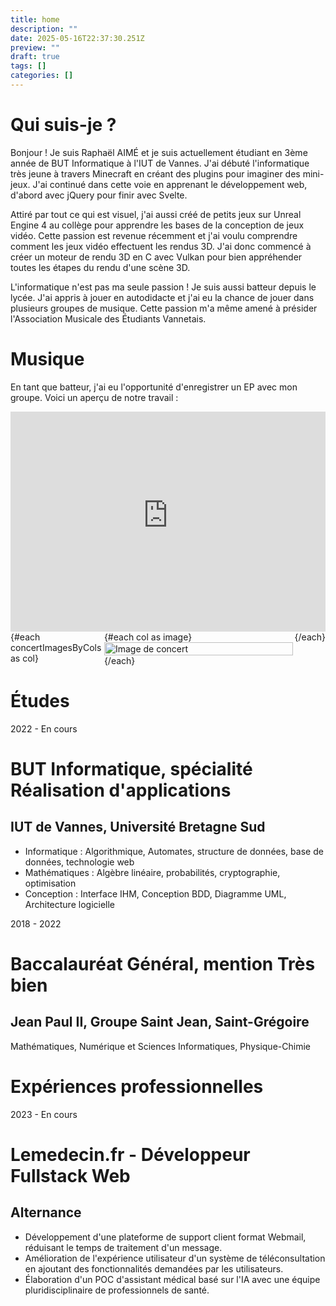 ```yaml
---
title: home
description: ""
date: 2025-05-16T22:37:30.251Z
preview: ""
draft: true
tags: []
categories: []
---
```


<script lang="ts">
    import { Timeline, TimelineItem, TimelineDate, TimelineContent, TimelineSeparator } from '$components/common/timeline';
    
    import img4497 from '$lib/assets/concert/IMG_4497.jpg';
    import img4498 from '$lib/assets/concert/IMG_4498.jpg';
    import imgP1140217 from '$lib/assets/concert/P1140217.jpg';
    import imgP1350776 from '$lib/assets/concert/P1350776.JPG';
    import imgP1350810 from '$lib/assets/concert/P1350810.JPG';
    import imgDSC02808 from '$lib/assets/concert/DSC02808.JPG';

    const concertImages = [
        img4497,
        imgP1350810,
        img4498,
        imgP1140217,
        imgP1350776,
        imgDSC02808,
    ];

    const concertImagesByCols = $derived.by(() => {
        return concertImages.reduce((acc, image, index) => {
            const colIndex = index % 3;
            acc[colIndex].push(image);
            return acc;
        }, [[], [], []]);
    });
</script>

# Qui suis-je ?
Bonjour ! Je suis Raphaël AIMÉ et je suis actuellement étudiant en 3ème année de BUT Informatique à l'IUT de Vannes. J'ai débuté l'informatique très jeune à travers Minecraft en créant des plugins pour imaginer des mini-jeux. J'ai continué dans cette voie en apprenant le développement web, d'abord avec jQuery pour finir avec Svelte.

Attiré par tout ce qui est visuel, j'ai aussi créé de petits jeux sur Unreal Engine 4 au collège pour apprendre les bases de la conception de jeux vidéo. Cette passion est revenue récemment et j'ai voulu comprendre comment les jeux vidéo effectuent les rendus 3D. J'ai donc commencé à créer un moteur de rendu 3D en C avec Vulkan pour bien appréhender toutes les étapes du rendu d'une scène 3D.

L'informatique n'est pas ma seule passion ! Je suis aussi batteur depuis le lycée. J'ai appris à jouer en autodidacte et j'ai eu la chance de jouer dans plusieurs groupes de musique. Cette passion m'a même amené à présider l'Association Musicale des Étudiants Vannetais.
                


# Musique
En tant que batteur, j'ai eu l'opportunité d'enregistrer un EP avec mon groupe. Voici un aperçu de notre travail :
<div class="music-player">
    <iframe 
        src="https://www.youtube-nocookie.com/embed/videoseries?list=OLAK5uy_m8pSLeswsvq9fMfxI2_r8svJgzVJmSAPw&showinfo=0&controls=1" 
        width="100%" 
        height="352" 
        frameborder="0" 
        allow="accelerometer; autoplay; clipboard-write; encrypted-media; gyroscope; picture-in-picture" 
        allowfullscreen>
    </iframe>
</div>

<div class="masonry-gallery">
    {#each concertImagesByCols as col}
        <div class="masonry-column">
            {#each col as image}
                <div class="masonry-item">
                    <img src={image} alt="Image de concert" loading="lazy" />
                </div>
            {/each}
        </div>
    {/each}
</div>

<style>
    .masonry-gallery .masonry-column {
        display: grid;
        width: 100%;
        height: max-content;
    }
    
    .masonry-gallery {
        display: flex;
        box-sizing: border-box;
        width: 100%;
        height: max-content;
        gap: 3px;
    }
    
    .masonry-item img {
        width: 100%;
        height: auto;
    }
</style>

# Études
<Timeline>

<TimelineItem>
<TimelineDate>2022 - En cours</TimelineDate>
<TimelineSeparator />
<TimelineContent>

# BUT Informatique, spécialité Réalisation d'applications
## IUT de Vannes, Université Bretagne Sud
- Informatique : Algorithmique, Automates, structure de données, base de données, technologie web
- Mathématiques : Algèbre linéaire, probabilités, cryptographie, optimisation
- Conception : Interface IHM, Conception BDD, Diagramme UML, Architecture logicielle

</TimelineContent>
</TimelineItem>

<TimelineItem>
<TimelineDate>2018 - 2022</TimelineDate>
<TimelineSeparator />
<TimelineContent>

# Baccalauréat Général, mention Très bien
## Jean Paul II, Groupe Saint Jean, Saint-Grégoire
Mathématiques, Numérique et Sciences Informatiques, Physique-Chimie

</TimelineContent>
</TimelineItem>

</Timeline>

# Expériences professionnelles
<Timeline>

<TimelineItem>
<TimelineDate>2023 - En cours</TimelineDate>
<TimelineSeparator />
<TimelineContent>

# Lemedecin.fr - Développeur Fullstack Web
## Alternance
- Développement d'une plateforme de support client format Webmail, réduisant le temps de traitement d'un message.
- Amélioration de l'expérience utilisateur d'un système de téléconsultation en ajoutant des fonctionnalités demandées par les utilisateurs.
- Élaboration d'un POC d'assistant médical basé sur l'IA avec une équipe pluridisciplinaire de professionnels de santé.

</TimelineContent>
</TimelineItem>

</Timeline>

